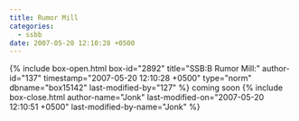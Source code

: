 ```yaml
---
title: Rumor Mill
categories:
  - ssbb
date: 2007-05-20 12:10:28 +0500
---
```

{% include box-open.html box-id="2892" title="SSB:B Rumor Mill:" author-id="137" timestamp="2007-05-20 12:10:28 +0500" type="norm" dbname="box15142" last-modified-by="127" %}
coming soon
{% include box-close.html author-name="Jonk" last-modified-on="2007-05-20 12:10:51 +0500" last-modified-by-name="Jonk" %}
